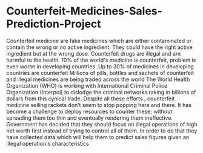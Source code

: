 # Counterfeit-Medicines-Sales-Prediction-Project
Counterfeit medicine are fake medicines which are either contaminated or contain the wrong or
no active ingredient. They could have the right active ingredient but at the wrong dose.
Counterfeit drugs are illegal and are harmful to the health. 10% of the world's medicine is
counterfeit, problem is even worse in developing countries .Up to 30% of medicines in developing
countries are counterfeit
Millions of pills, bottles and sachets of counterfeit and illegal medicines are being traded across
the world The World Health Organization (WHO) is working with International Criminal Police
Organization (Interpol) to dislodge the criminal networks raking in billions of dollars from this
cynical trade.
Despite all these efforts , counterfeit medicine selling rackets don’t seem to stop popping here
and there. It has become a challenge to deploy resources to counter these; without spreading
them too thin and eventually rendering them ineffective. Government has decided that they
should focus on illegal operations of high net worth first instead of trying to control all of them. In
order to do that they have collected data which will help them to predict sales figures given an
illegal operation's characteristics

